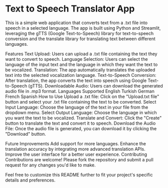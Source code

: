 # Text to Speech Translator App
This is a simple web application that converts text from a .txt file into speech in a selected language. The app is built using Python and Streamlit, leveraging the gTTS (Google Text-to-Speech) library for text-to-speech conversion and the translate library for translating text between different languages.

Features
Text Upload: Users can upload a .txt file containing the text they want to convert to speech.
Language Selection: Users can select the language of the input text and the language in which they want the text to be vocalized.
Translation: The app automatically translates the uploaded text into the selected vocalization language.
Text-to-Speech Conversion: After translation, the app converts the text into speech using Google Text-to-Speech (gTTS).
Downloadable Audio: Users can download the generated audio file in .mp3 format.
Languages Supported
English
Turkish
German
French
Spanish
How to Use
Upload a .txt file: Click on the "Upload.txt file" button and select your .txt file containing the text to be converted.
Select Input Language: Choose the language of the text in your file from the dropdown menu.
Select Output Language: Choose the language in which you want the text to be vocalized.
Translate and Convert: Click the "Create" button to translate the text and convert it to speech.
Download the Audio File: Once the audio file is generated, you can download it by clicking the "Download" button.

Future Improvements
Add support for more languages.
Enhance the translation accuracy by integrating more advanced translation APIs.
Improve the user interface for a better user experience.
Contributing
Contributions are welcome! Please fork the repository and submit a pull request for any changes you'd like to make.

Feel free to customize this README further to fit your project's specific details and preferences.
